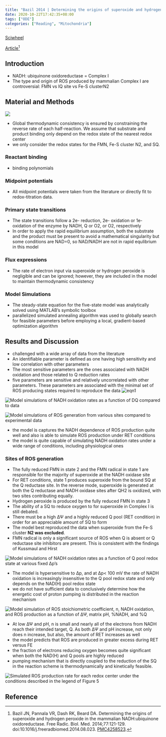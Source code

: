 ```yaml
---
title: "Bazil 2014 | Determining the origins of superoxide and hydrogen peroxide in the mammalian NADH:ubiquinone oxidoreductase"
date: 2020-10-22T17:42:35+08:00
tags: ["ODE"]
categories: ["Reading", "Mitochondria"]
---
```


[Sciwheel](https://sciwheel.com/work/#/items/5916864)

[Article](https://www.ncbi.nlm.nih.gov/pmc/articles/PMC4258523/)[^Bazil2014]

<!--more-->

## Introduction
* NADH: ubiquinone oxidoreductase = Complex I
* The type and origin of ROS produced by mammalian Complex I are controversial: FMN vs IQ site vs Fe-S clusterN2

## Material and Methods
![](https://www.ncbi.nlm.nih.gov/pmc/articles/PMC4258523/bin/nihms628859f1.jpg)
* Global thermodynamic consistency is ensured by constraining the reverse rate of each half-reaction. We assume that substrate and product binding only depend on the redox state of the nearest redox center
* we only consider the redox states for the FMN, Fe-S cluster N2, and SQ.
### Reactant binding
* binding polynomials

### Midpoint potentials
* All midpoint potentials were taken from the literature or directly fit to redox-titration data.

### Primary state transitions
* The state transitions follow a 2e- reduction, 2e- oxidation or 1e-oxidation of the enzyme by NADH, Q or O2, or O2, respectively
* In order to apply the rapid equilibrium assumption, both the substrate and the product must be present to avoid a mathematical singularity but some conditions are NAD=0, so NAD/NADH are not in rapid equlibrium in this model

### Flux expressions
* The rate of electron input via superoxide or hydrogen peroxide is negligible and can be ignored; however, they are included in the model to maintain thermodynamic consistency

### Model Simulations

* The steady-state equation for the five-state model was analytically solved using MATLAB’s symbolic toolbox
* parallelized simulated annealing algorithm was used to globally search for feasible parameters before employing a local, gradient-based optimization algorithm

## Results and Discussion
* challenged with a wide array of data from the literature
* An identifiable parameter is defined as one having high sensitivity and low correlation with other parameters
* The most sensitive parameters are the ones associated with NADH oxidation and those related to Q reduction rates
* five parameters are sensitive and relatively uncorrelated with other parameters. These parameters are associated with the minimal set of ROS producing states required to reproduce the data
![eqn1](https://user-images.githubusercontent.com/40054455/86616014-d0397b00-bfe7-11ea-984c-79a364be7f63.png)

![](https://www.ncbi.nlm.nih.gov/pmc/articles/PMC4258523/bin/nihms628859f2.jpg "Model simulations of NADH oxidation rates as a function of DQ compared to data")

![](https://www.ncbi.nlm.nih.gov/pmc/articles/PMC4258523/bin/nihms628859f3.jpg "Model simulations of ROS generation from various sites compared to experimental data")

* the model is captures the NADH dependence of ROS production quite well and also is able to simulate ROS production under RET conditions
* the model is quite capable of simulating NADH oxidation rates under a wide range of conditions, including physiological ones

### Sites of ROS generation
* The fully reduced FMN in state 2 and the FMN radical in state 1 are responsible for the majority of superoxide at the NADH oxidase site
* For RET conditions, state 1 produces superoxide from the bound SQ at the Q reductase site. In the reverse mode, superoxide is generated at both the Q reductase and NADH oxidase sites after QH2 is oxidized, with two sites contributing equally.
* Hydrogen peroxide is produced by the fully reduced FMN in state 3
* The ability of a SQ to reduce oxygen to for superoxide in Complex I is still debated.
* There must be a high ΔΨ and a highly reduced Q pool (RET condition) in order for an appreciable amount of SQ to form
* The model best reproduced the data when superoxide from the Fe-S cluster **N2 was excluded**.
* FMN radical is only a significant source of ROS when Q is absent or Q reductase site inhibitors are present. This is consistent with the findings of Kussmaul and Hirst

![](https://www.ncbi.nlm.nih.gov/pmc/articles/PMC4258523/bin/nihms628859f4.jpg "Model simulations of NADH oxidation rates as a function of Q pool redox state at various fixed Δp’s")
* The model is hypersensitive to Δp, and at Δp< 100 mV the rate of NADH oxidation is increasingly insensitive to the Q pool redox state and only depends on the NAD(H) pool redox state
* we do not have sufficient data to conclusively determine how the energetic cost of proton pumping is distributed in the reaction mechanism

![](https://www.ncbi.nlm.nih.gov/pmc/articles/PMC4258523/bin/nihms628859f5.jpg "Model simulation of ROS stoichiometric coefficient, n, NADH oxidation, and ROS production as a function of ΔΨ, matrix pH, %NADH, and %Q")
* At low ΔΨ and pH, n is small and nearly all of the electrons from NADH reach their intended target, Q. As both ΔΨ and pH increase, not only does n increase, but also, the amount of RET increases as well
* the model predicts that ROS are produced in greater excess during RET versus FE
* the fraction of electrons reducing oxygen becomes quite significant when both the NAD(H) and Q pools are highly reduced
* pumping mechanism that is directly coupled to the reduction of the SQ in the reaction scheme is thermodynamically and kinetically feasible.

![](https://www.ncbi.nlm.nih.gov/pmc/articles/PMC4258523/bin/nihms628859f6.jpg "Simulated ROS production rate for each redox center under the conditions described in the legend of Figure 5")

## Reference
[^Bazil2014]: Bazil JN, Pannala VR, Dash RK, Beard DA. Determining the origins of superoxide and hydrogen peroxide in the mammalian NADH:ubiquinone oxidoreductase. Free Radic. Biol. Med. 2014;77:121-129. doi:10.1016/j.freeradbiomed.2014.08.023. [PMC4258523](http://www.ncbi.nlm.nih.gov/pmc/articles/PMC4258523).
